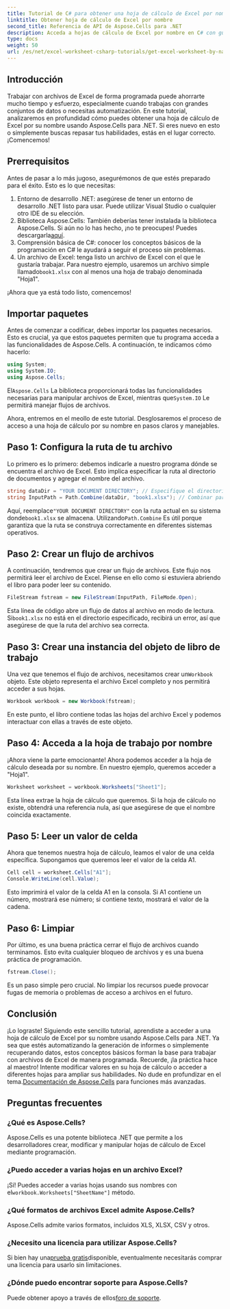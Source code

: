 ```yaml
---
title: Tutorial de C# para obtener una hoja de cálculo de Excel por nombre
linktitle: Obtener hoja de cálculo de Excel por nombre
second_title: Referencia de API de Aspose.Cells para .NET
description: Acceda a hojas de cálculo de Excel por nombre en C# con guía paso a paso, usando Aspose.Cells para .NET para una mejor eficiencia del código.
type: docs
weight: 50
url: /es/net/excel-worksheet-csharp-tutorials/get-excel-worksheet-by-name-csharp-tutorial/
---
```

## Introducción

Trabajar con archivos de Excel de forma programada puede ahorrarte mucho tiempo y esfuerzo, especialmente cuando trabajas con grandes conjuntos de datos o necesitas automatización. En este tutorial, analizaremos en profundidad cómo puedes obtener una hoja de cálculo de Excel por su nombre usando Aspose.Cells para .NET. Si eres nuevo en esto o simplemente buscas repasar tus habilidades, estás en el lugar correcto. ¡Comencemos!

## Prerrequisitos

Antes de pasar a lo más jugoso, asegurémonos de que estés preparado para el éxito. Esto es lo que necesitas:

1. Entorno de desarrollo .NET: asegúrese de tener un entorno de desarrollo .NET listo para usar. Puede utilizar Visual Studio o cualquier otro IDE de su elección.
2.  Biblioteca Aspose.Cells: También deberías tener instalada la biblioteca Aspose.Cells. Si aún no lo has hecho, ¡no te preocupes! Puedes descargarla[aquí](https://releases.aspose.com/cells/net/).
3. Comprensión básica de C#: conocer los conceptos básicos de la programación en C# le ayudará a seguir el proceso sin problemas.
4.  Un archivo de Excel: tenga listo un archivo de Excel con el que le gustaría trabajar. Para nuestro ejemplo, usaremos un archivo simple llamado`book1.xlsx` con al menos una hoja de trabajo denominada "Hoja1".

¡Ahora que ya está todo listo, comencemos!

## Importar paquetes

Antes de comenzar a codificar, debes importar los paquetes necesarios. Esto es crucial, ya que estos paquetes permiten que tu programa acceda a las funcionalidades de Aspose.Cells. A continuación, te indicamos cómo hacerlo:

```csharp
using System;
using System.IO;
using Aspose.Cells;
```

 El`Aspose.Cells` La biblioteca proporcionará todas las funcionalidades necesarias para manipular archivos de Excel, mientras que`System.IO` Le permitirá manejar flujos de archivos.

Ahora, entremos en el meollo de este tutorial. Desglosaremos el proceso de acceso a una hoja de cálculo por su nombre en pasos claros y manejables.

## Paso 1: Configura la ruta de tu archivo

Lo primero es lo primero: debemos indicarle a nuestro programa dónde se encuentra el archivo de Excel. Esto implica especificar la ruta al directorio de documentos y agregar el nombre del archivo.

```csharp
string dataDir = "YOUR DOCUMENT DIRECTORY"; // Especifique el directorio de su documento
string InputPath = Path.Combine(dataDir, "book1.xlsx"); // Combinar para formar la ruta completa
```

 Aquí, reemplace`"YOUR DOCUMENT DIRECTORY"` con la ruta actual en su sistema donde`book1.xlsx` se almacena. Utilizando`Path.Combine` Es útil porque garantiza que la ruta se construya correctamente en diferentes sistemas operativos.

## Paso 2: Crear un flujo de archivos

A continuación, tendremos que crear un flujo de archivos. Este flujo nos permitirá leer el archivo de Excel. Piense en ello como si estuviera abriendo el libro para poder leer su contenido.

```csharp
FileStream fstream = new FileStream(InputPath, FileMode.Open);
```

 Esta línea de código abre un flujo de datos al archivo en modo de lectura. Si`book1.xlsx` no está en el directorio especificado, recibirá un error, así que asegúrese de que la ruta del archivo sea correcta.

## Paso 3: Crear una instancia del objeto de libro de trabajo

 Una vez que tenemos el flujo de archivos, necesitamos crear un`Workbook` objeto. Este objeto representa el archivo Excel completo y nos permitirá acceder a sus hojas.

```csharp
Workbook workbook = new Workbook(fstream);
```

En este punto, el libro contiene todas las hojas del archivo Excel y podemos interactuar con ellas a través de este objeto.

## Paso 4: Acceda a la hoja de trabajo por nombre

¡Ahora viene la parte emocionante! Ahora podemos acceder a la hoja de cálculo deseada por su nombre. En nuestro ejemplo, queremos acceder a "Hoja1".

```csharp
Worksheet worksheet = workbook.Worksheets["Sheet1"];
```

Esta línea extrae la hoja de cálculo que queremos. Si la hoja de cálculo no existe, obtendrá una referencia nula, así que asegúrese de que el nombre coincida exactamente.

## Paso 5: Leer un valor de celda

Ahora que tenemos nuestra hoja de cálculo, leamos el valor de una celda específica. Supongamos que queremos leer el valor de la celda A1.

```csharp
Cell cell = worksheet.Cells["A1"];
Console.WriteLine(cell.Value);
```

Esto imprimirá el valor de la celda A1 en la consola. Si A1 contiene un número, mostrará ese número; si contiene texto, mostrará el valor de la cadena.

## Paso 6: Limpiar

Por último, es una buena práctica cerrar el flujo de archivos cuando terminamos. Esto evita cualquier bloqueo de archivos y es una buena práctica de programación.

```csharp
fstream.Close();
```

Es un paso simple pero crucial. No limpiar los recursos puede provocar fugas de memoria o problemas de acceso a archivos en el futuro.

## Conclusión

¡Lo lograste! Siguiendo este sencillo tutorial, aprendiste a acceder a una hoja de cálculo de Excel por su nombre usando Aspose.Cells para .NET. Ya sea que estés automatizando la generación de informes o simplemente recuperando datos, estos conceptos básicos forman la base para trabajar con archivos de Excel de manera programada.
 Recuerde, ¡la práctica hace al maestro! Intente modificar valores en su hoja de cálculo o acceder a diferentes hojas para ampliar sus habilidades. No dude en profundizar en el tema.[Documentación de Aspose.Cells](https://reference.aspose.com/cells/net/) para funciones más avanzadas.

## Preguntas frecuentes

### ¿Qué es Aspose.Cells?
Aspose.Cells es una potente biblioteca .NET que permite a los desarrolladores crear, modificar y manipular hojas de cálculo de Excel mediante programación.

### ¿Puedo acceder a varias hojas en un archivo Excel?
 ¡Sí! Puedes acceder a varias hojas usando sus nombres con el`workbook.Worksheets["SheetName"]` método.

### ¿Qué formatos de archivos Excel admite Aspose.Cells?
Aspose.Cells admite varios formatos, incluidos XLS, XLSX, CSV y otros.

### ¿Necesito una licencia para utilizar Aspose.Cells?
 Si bien hay una[prueba gratis](https://releases.aspose.com/)disponible, eventualmente necesitarás comprar una licencia para usarlo sin limitaciones.

### ¿Dónde puedo encontrar soporte para Aspose.Cells?
 Puede obtener apoyo a través de ellos[foro de soporte](https://forum.aspose.com/c/cells/9).